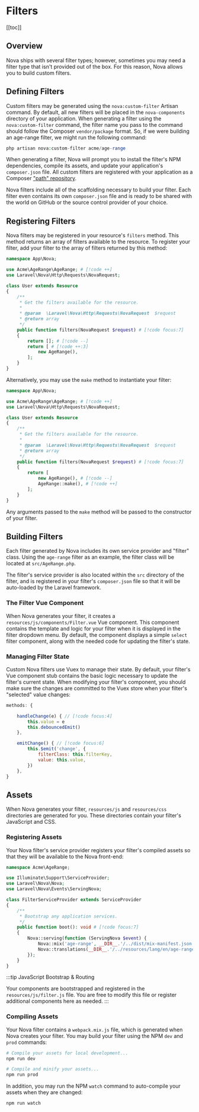 # Filters

[[toc]]

## Overview

Nova ships with several filter types; however, sometimes you may need a filter type that isn't provided out of the box. For this reason, Nova allows you to build custom filters.

## Defining Filters

Custom filters may be generated using the `nova:custom-filter` Artisan command. By default, all new filters will be placed in the `nova-components` directory of your application. When generating a filter using the `nova:custom-filter` command, the filter name you pass to the command should follow the Composer `vendor/package` format. So, if we were building an age-range filter, we might run the following command:

```php
php artisan nova:custom-filter acme/age-range
```

When generating a filter, Nova will prompt you to install the filter's NPM dependencies, compile its assets, and update your application's `composer.json` file. All custom filters are registered with your application as a Composer ["path" repository](https://getcomposer.org/doc/05-repositories.md#path).

Nova filters include all of the scaffolding necessary to build your filter. Each filter even contains its own `composer.json` file and is ready to be shared with the world on GitHub or the source control provider of your choice.

## Registering Filters

Nova filters may be registered in your resource's `filters` method. This method returns an array of filters available to the resource. To register your filter, add your filter to the array of filters returned by this method:

```php
namespace App\Nova;

use Acme\AgeRange\AgeRange; # [!code ++]
use Laravel\Nova\Http\Requests\NovaRequest;

class User extends Resource
{
    /**
     * Get the filters available for the resource.
     *
     * @param  \Laravel\Nova\Http\Requests\NovaRequest  $request
     * @return array
     */
    public function filters(NovaRequest $request) # [!code focus:7]
    {
        return []; # [!code --]
        return [ # [!code ++:3]
            new AgeRange(),
        ];
    }
}
```

Alternatively, you may use the `make` method to instantiate your filter: 

```php
namespace App\Nova;

use Acme\AgeRange\AgeRange; # [!code ++]
use Laravel\Nova\Http\Requests\NovaRequest;

class User extends Resource
{
    /**
     * Get the filters available for the resource.
     *
     * @param  \Laravel\Nova\Http\Requests\NovaRequest  $request
     * @return array
     */
    public function filters(NovaRequest $request) # [!code focus:7]
    {
        return [
            new AgeRange(), # [!code --]
            AgeRange::make(), # [!code ++]
        ];
    }
}
```

Any arguments passed to the `make` method will be passed to the constructor of your filter.

## Building Filters

Each filter generated by Nova includes its own service provider and "filter" class. Using the `age-range` filter as an example, the filter class will be located at `src/AgeRange.php`.

The filter's service provider is also located within the `src` directory of the filter, and is registered in your filter's `composer.json` file so that it will be auto-loaded by the Laravel framework.

### The Filter Vue Component

When Nova generates your filter, it creates a `resources/js/components/Filter.vue` Vue component. This component contains the template and logic for your filter when it is displayed in the filter dropdown menu. By default, the component displays a simple `select` filter component, along with the needed code for updating the filter's state.

### Managing Filter State

Custom Nova filters use Vuex to manage their state. By default, your filter's Vue component stub contains the basic logic necessary to update the filter's current state. When modifying your filter's component, you should make sure the changes are committed to the Vuex store when your filter's "selected" value changes:

```js
methods: {

    handleChange(e) { // [!code focus:4]
        this.value = e
        this.debouncedEmit()
    },

    emitChange() { // [!code focus:6]
        this.$emit('change', {
            filterClass: this.filterKey,
            value: this.value,
        })
    },
}
```

## Assets

When Nova generates your filter, `resources/js` and `resources/css` directories are generated for you. These directories contain your filter's JavaScript and CSS.

### Registering Assets

Your Nova filter's service provider registers your filter's compiled assets so that they will be available to the Nova front-end:

```php
namespace Acme\AgeRange;

use Illuminate\Support\ServiceProvider;
use Laravel\Nova\Nova;
use Laravel\Nova\Events\ServingNova;

class FilterServiceProvider extends ServiceProvider
{
    /**
     * Bootstrap any application services.
     */
    public function boot(): void # [!code focus:7]
    {
        Nova::serving(function (ServingNova $event) {
            Nova::mix('age-range', __DIR__.'/../dist/mix-manifest.json');
            Nova::translations(__DIR__.'/../resources/lang/en/age-range.json'); # [!code ++]
        });
    }
}
```

:::tip JavaScript Bootstrap & Routing

Your components are bootstrapped and registered in the `resources/js/filter.js` file. You are free to modify this file or register additional components here as needed.
:::

### Compiling Assets

Your Nova filter contains a `webpack.mix.js` file, which is generated when Nova creates your filter. You may build your filter using the NPM `dev` and `prod` commands:

```bash
# Compile your assets for local development...
npm run dev

# Compile and minify your assets...
npm run prod
```

In addition, you may run the NPM `watch` command to auto-compile your assets when they are changed:

```bash
npm run watch
```
